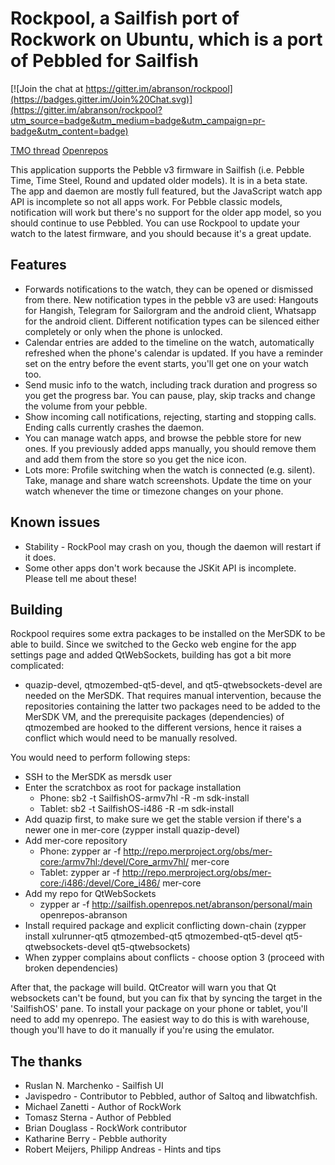# Rockpool, a Sailfish port of Rockwork on Ubuntu, which is a port of Pebbled for Sailfish

[![Join the chat at https://gitter.im/abranson/rockpool](https://badges.gitter.im/Join%20Chat.svg)](https://gitter.im/abranson/rockpool?utm_source=badge&utm_medium=badge&utm_campaign=pr-badge&utm_content=badge)

[TMO thread](http://talk.maemo.org/showthread.php?t=96490) [Openrepos](https://openrepos.net/content/abranson/rockpool)

This application supports the Pebble v3 firmware in Sailfish (i.e. Pebble Time, Time Steel, Round and updated older models). It is in a beta state. The app and daemon are mostly full featured, but the JavaScript watch app API is incomplete so not all apps work. For Pebble classic models, notification will work but there's no support for the older app model, so you should continue to use Pebbled. You can use Rockpool to update your watch to the latest firmware, and you should because it's a great update.

## Features

* Forwards notifications to the watch, they can be opened or dismissed from there. New notification types in the pebble v3 are used: Hangouts for Hangish, Telegram for Sailorgram and the android client, Whatsapp for the android client. Different notification types can be silenced either completely or only when the phone is unlocked.
* Calendar entries are added to the timeline on the watch, automatically refreshed when the phone's calendar is updated. If you have a reminder set on the entry before the event starts, you'll get one on your watch too.
* Send music info to the watch, including track duration and progress so you get the progress bar. You can pause, play, skip tracks and change the volume from your pebble.
* Show incoming call notifications, rejecting, starting and stopping calls. Ending calls currently crashes the daemon.
* You can manage watch apps, and browse the pebble store for new ones. If you previously added apps manually, you should remove them and add them from the store so you get the nice icon.
* Lots more: Profile switching when the watch is connected (e.g. silent). Take, manage and share watch screenshots. Update the time on your watch whenever the time or timezone changes on your phone.

## Known issues

* Stability - RockPool may crash on you, though the daemon will restart if it does.
* Some other apps don't work because the JSKit API is incomplete. Please tell me about these!

## Building

Rockpool requires some extra packages to be installed on the MerSDK to be able to build. Since we switched to the Gecko web engine for the app settings page and added QtWebSockets, building has got a bit more complicated:

  * quazip-devel, qtmozembed-qt5-devel, and qt5-qtwebsockets-devel are needed on the MerSDK. That requires manual intervention, because the repositories containing the latter two packages need to be added to the MerSDK VM, and the prerequisite packages (dependencies) of qtmozembed are hooked to the different versions, hence it raises a conflict which would need to be manually resolved.

You would need to perform following steps:

  * SSH to the MerSDK as mersdk user
  * Enter the scratchbox as root for package installation 
    * Phone: sb2 -t SailfishOS-armv7hl -R -m sdk-install
    * Tablet: sb2 -t SailfishOS-i486 -R -m sdk-install
  * Add quazip first, to make sure we get the stable version if there's a newer one in mer-core (zypper install quazip-devel)
  * Add mer-core repository
    * Phone: zypper ar -f http://repo.merproject.org/obs/mer-core:/armv7hl:/devel/Core_armv7hl/ mer-core
    * Tablet: zypper ar -f http://repo.merproject.org/obs/mer-core:/i486:/devel/Core_i486/ mer-core
  * Add my repo for QtWebSockets
    * zypper ar -f http://sailfish.openrepos.net/abranson/personal/main openrepos-abranson
  * Install required package and explicit conflicting down-chain (zypper install xulrunner-qt5 qtmozembed-qt5 qtmozembed-qt5-devel qt5-qtwebsockets-devel qt5-qtwebsockets)
  * When zypper complains about conflicts - choose option 3 (proceed with broken dependencies)

After that, the package will build. QtCreator will warn you that Qt websockets can't be found, but you can fix that by syncing the target in the 'SailfishOS' pane. To install your package on your phone or tablet, you'll need to add my openrepo. The easiest way to do this is with warehouse, though you'll have to do it manually if you're using the emulator.

## The thanks

* Ruslan N. Marchenko - Sailfish UI
* Javispedro - Contributor to Pebbled, author of Saltoq and libwatchfish.
* Michael Zanetti - Author of RockWork
* Tomasz Sterna - Author of Pebbled
* Brian Douglass - RockWork contributor
* Katharine Berry - Pebble authority
* Robert Meijers, Philipp Andreas - Hints and tips
